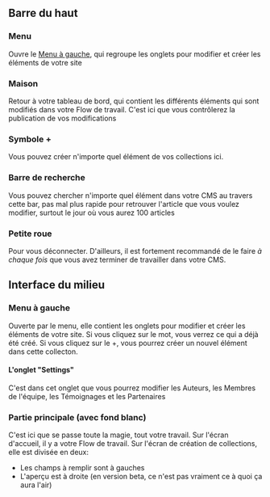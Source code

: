 ## Barre du haut

### Menu 

Ouvre le [Menu à gauche](#menu-%C3%A0-gauche), qui regroupe les onglets pour modifier et créer les éléments de votre site

### Maison

Retour à votre tableau de bord, qui contient les différents éléments qui sont modifiés dans votre Flow de travail. C'est ici que vous contrôlerez la publication de vos modifications

### Symbole +

Vous pouvez créer n'importe quel élément de vos collections ici.

### Barre de recherche

Vous pouvez chercher n'importe quel élément dans votre CMS au travers cette bar, pas mal plus rapide pour retrouver l'article que vous voulez modifier, surtout le jour où vous aurez 100 articles

### Petite roue

Pour vous déconnecter. D'ailleurs, il est fortement recommandé de le faire *à chaque fois* que vous avez terminer de travailler dans votre CMS.

## Interface du milieu

### Menu à gauche

Ouverte par le menu, elle contient les onglets pour modifier et créer les éléments de votre site. Si vous cliquez sur le mot, vous verrez ce qui a déjà été créé. Si vous cliquez sur le +, vous pourrez créer un nouvel élément dans cette collecton.

#### L'onglet "Settings"

C'est dans cet onglet que vous pourrez modifier les Auteurs, les Membres de l'équipe, les Témoignages et les Partenaires

### Partie principale (avec fond blanc)

C'est ici que se passe toute la magie, tout votre travail. Sur l'écran d'accueil, il y a votre Flow de travail. Sur l'écran de création de collections, elle est divisée en deux:

- Les champs à remplir sont à gauches
- L'aperçu est à droite (en version beta, ce n'est pas vraiment ce à quoi ça aura l'air)